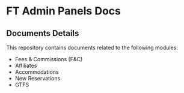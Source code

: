 # FT Admin Panels Docs

## Documents Details
This repository contains documents related to the following modules:
- Fees & Commissions (F&C)
- Affiliates
- Accommodations
- New Reservations
- GTFS